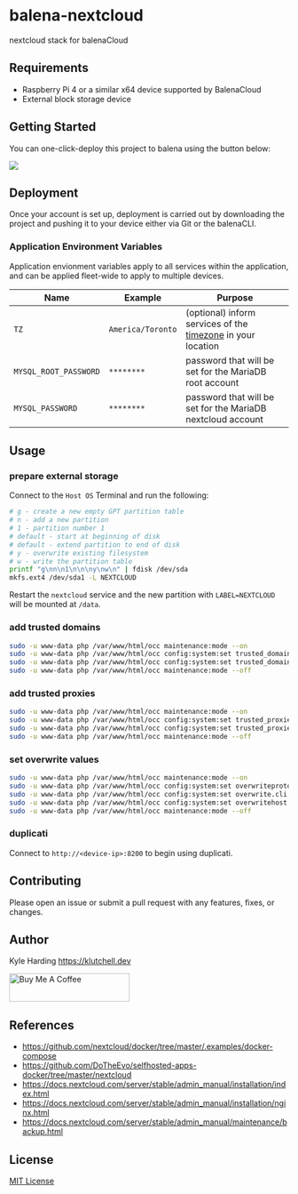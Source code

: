 # balena-nextcloud

nextcloud stack for balenaCloud

## Requirements

- Raspberry Pi 4 or a similar x64 device supported by BalenaCloud
- External block storage device

## Getting Started

You can one-click-deploy this project to balena using the button below:

[![](https://balena.io/deploy.png)](https://dashboard.balena-cloud.com/deploy)

## Deployment

Once your account is set up, deployment is carried out by downloading the project and pushing it to your device either via Git or the balenaCLI.

### Application Environment Variables

Application envionment variables apply to all services within the application, and can be applied fleet-wide to apply to multiple devices.

|Name|Example|Purpose|
|---|---|---|
|`TZ`|`America/Toronto`|(optional) inform services of the [timezone](https://en.wikipedia.org/wiki/List_of_tz_database_time_zones) in your location|
|`MYSQL_ROOT_PASSWORD`|`********`|password that will be set for the MariaDB root account|
|`MYSQL_PASSWORD`|`********`|password that will be set for the MariaDB nextcloud account|

## Usage

### prepare external storage

Connect to the `Host OS` Terminal and run the following:

```bash
# g - create a new empty GPT partition table
# n - add a new partition
# 1 - partition number 1
# default - start at beginning of disk
# default - extend partition to end of disk
# y - overwrite existing filesystem
# w - write the partition table
printf "g\nn\n1\n\n\ny\nw\n" | fdisk /dev/sda
mkfs.ext4 /dev/sda1 -L NEXTCLOUD
```

Restart the `nextcloud` service and the new partition with `LABEL=NEXTCLOUD` will be mounted at `/data`.

### add trusted domains

```bash
sudo -u www-data php /var/www/html/occ maintenance:mode --on
sudo -u www-data php /var/www/html/occ config:system:set trusted_domains 0 --value='*.balena-devices.com'
sudo -u www-data php /var/www/html/occ config:system:set trusted_domains 1 --value='nextcloud.example.com'
sudo -u www-data php /var/www/html/occ maintenance:mode --off
```

### add trusted proxies

```bash
sudo -u www-data php /var/www/html/occ maintenance:mode --on
sudo -u www-data php /var/www/html/occ config:system:set trusted_proxies 0 --value='localhost'
sudo -u www-data php /var/www/html/occ config:system:set trusted_proxies 1 --value='traefik'
sudo -u www-data php /var/www/html/occ maintenance:mode --off
```

### set overwrite values

```bash
sudo -u www-data php /var/www/html/occ maintenance:mode --on
sudo -u www-data php /var/www/html/occ config:system:set overwriteprotocol --value='https'
sudo -u www-data php /var/www/html/occ config:system:set overwrite.cli.url --value='https://nextcloud.example.com/'
sudo -u www-data php /var/www/html/occ config:system:set overwritehost --value='nextcloud.example.com'
sudo -u www-data php /var/www/html/occ maintenance:mode --off
```

### duplicati

Connect to `http://<device-ip>:8200` to begin using duplicati.

## Contributing

Please open an issue or submit a pull request with any features, fixes, or changes.

## Author

Kyle Harding <https://klutchell.dev>

<a href="https://www.buymeacoffee.com/klutchell" target="_blank"><img src="https://cdn.buymeacoffee.com/buttons/default-orange.png" alt="Buy Me A Coffee" style="height: 51px !important;width: 217px !important;" ></a>

## References

- <https://github.com/nextcloud/docker/tree/master/.examples/docker-compose>
- <https://github.com/DoTheEvo/selfhosted-apps-docker/tree/master/nextcloud>
- <https://docs.nextcloud.com/server/stable/admin_manual/installation/index.html>
- <https://docs.nextcloud.com/server/stable/admin_manual/installation/nginx.html>
- <https://docs.nextcloud.com/server/stable/admin_manual/maintenance/backup.html>

## License

[MIT License](./LICENSE)
